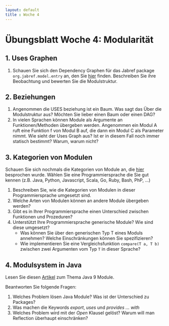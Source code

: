 ```yaml
---
layout: default
title : Woche 4
---
```


# Übungsblatt Woche 4: Modularität


## 1. Uses Graphen
1. Schauen Sie sich den Dependency Graphen für das Jabref package ```org.jabref.model.entry``` an, den Sie [hier](../../exercises/images/dependency-graph.png) finden. 
Beschreiben Sie ihre Beobachtung und bewerten Sie die Modulstruktur. 

## 2. Beziehungen
1.  Angenommen die USES beziehung ist ein Baum. Was sagt das Über die Modulstruktur aus? Möchten Sie lieber einen Baum oder einen DAG?
2. In vielen Sprachen können Module als Argumente an Funktionen/Methoden übergeben werden. Angenommen ein Modul A ruft eine Funktion 
  f von Modul B auf, die dann ein Modul C als Parameter nimmt. Wie sieht der Uses Graph aus? Ist er in diesem Fall noch immer statisch bestimmt? Warum, warum nicht?


## 3. Kategorien von Modulen

Schauen Sie sich nochmals die Kategorien von Module an, die [hier](../slides/module-categories.html) besprochen wurde. Wählen Sie eine Programmiersprache die Sie gut kennen (z.B. Java, Python, Javascript, Scala, Go, Ruby, Bash, PhP, ...)

1. Beschreiben Sie, wie die Kategorien von Modulen in dieser Programmiersprache umgesetzt sind. 
2. Welche Arten von Modulen können an andere Module übergeben werden?
3. Gibt es in Ihrer Programmiersprache einen Unterschied zwischen Funktionen und Prozeduren?
4. Unterstützt Ihre Programmiersprache generische Module? Wie sind diese umgesetzt? 
    * Was können Sie über den generischen Typ T eines Moduls annehmen? Welche Einschränkungen können Sie spezifizieren?
    * Wie implementieren Sie eine Vergleichsfunktion ```compare(T a, T b)``` zwischen zwei Argumenten vom Typ ```T``` in dieser Sprache?

    
## 4. Modulsystem in Java
Lesen Sie diesen [Artikel](https://www.oracle.com/corporate/features/understanding-java-9-modules.html) zum Thema Java 9 Module.

Beantworten Sie folgende Fragen:
1. Welches Problem lösen Java Module?  Was ist der Unterschied zu Packages?
2. Was machen die Keywords *export*, *uses* und *provides ... with*
3. Welches Problem wird mit der *Open* Klausel gelöst?  Warum will man Reflection überhaupt einschränken?

